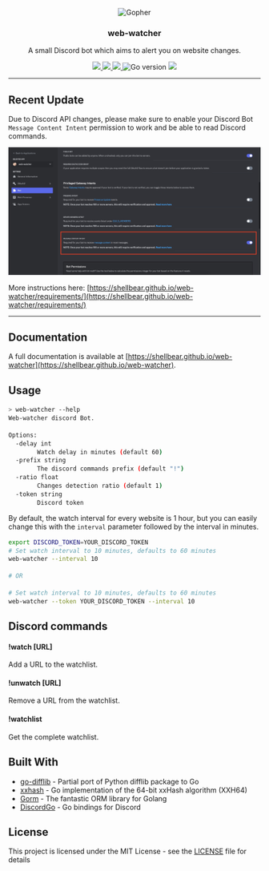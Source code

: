 <p align="center">
  <img alt="Gopher" src=".github/images/gopher.png" height="140" />
  <h3 align="center">web-watcher</h3>
  <p align="center">A small Discord bot which aims to alert you on website changes.</p>
</p>

<p align="center">
  <a href="https://goreportcard.com/report/github.com/shellbear/web-watcher" alt="Go Report Card">
    <img src="https://goreportcard.com/badge/github.com/shellbear/web-watcher" />
  </a>
  <a href="https://github.com/shellbear/web-watcher/actions?query=workflow%3Alint" alt="Pipeline status">
    <img src="https://github.com/shellbear/web-watcher/workflows/lint/badge.svg" />
  </a>
  <a href="https://github.com/shellbear/web-watcher/actions?query=workflow%3A%22github+pages%22" alt="Pipeline status">
      <img src="https://github.com/shellbear/web-watcher/workflows/github%20pages/badge.svg" />
    </a>
  <img src="https://img.shields.io/github/go-mod/go-version/shellbear/web-watcher" alt="Go version" />
  <a href="https://opensource.org/licenses/MIT" alt="Go version">
    <img src="https://img.shields.io/badge/license-MIT-brightgreen.svg" />
  </a>
</p>

---

## Recent Update

Due to Discord API changes, please make sure to enable your Discord Bot `Message Content Intent` permission to work and be able to read Discord commands.

![Bot Privilege](www/static/bot-privilege.png)

More instructions here: [https://shellbear.github.io/web-watcher/requirements/](https://shellbear.github.io/web-watcher/requirements/)

---

## Documentation

A full documentation is available at [https://shellbear.github.io/web-watcher](https://shellbear.github.io/web-watcher).

## Usage

```bash
> web-watcher --help
Web-watcher discord Bot.

Options:
  -delay int
        Watch delay in minutes (default 60)
  -prefix string
        The discord commands prefix (default "!")
  -ratio float
        Changes detection ratio (default 1)
  -token string
        Discord token
```

By default, the watch interval for every website is 1 hour, but you can easily change this with the `interval` parameter
followed by the interval in minutes.

```bash
export DISCORD_TOKEN=YOUR_DISCORD_TOKEN
# Set watch interval to 10 minutes, defaults to 60 minutes
web-watcher --interval 10

# OR

# Set watch interval to 10 minutes, defaults to 60 minutes
web-watcher --token YOUR_DISCORD_TOKEN --interval 10
```

## Discord commands

#### !watch [URL]

Add a URL to the watchlist.

#### !unwatch [URL]

Remove a URL from the watchlist.

#### !watchlist

Get the complete watchlist.

## Built With

- [go-difflib](https://github.com/pmezard/go-difflib) - Partial port of Python difflib package to Go
- [xxhash](https://github.com/cespare/xxhash) - Go implementation of the 64-bit xxHash algorithm (XXH64)
- [Gorm](https://github.com/jinzhu/gorm) - The fantastic ORM library for Golang
- [DiscordGo](https://github.com/bwmarrin/discordgo) - Go bindings for Discord

## License

This project is licensed under the MIT License - see the [LICENSE](LICENSE) file for details

